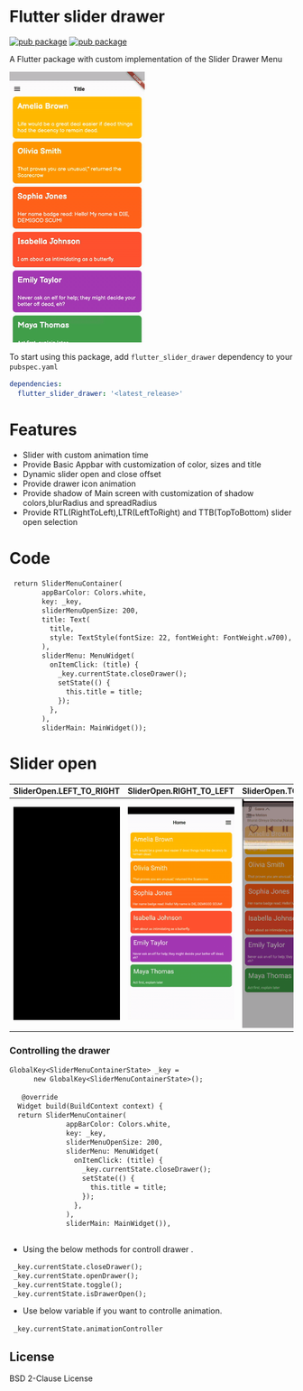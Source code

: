 # Flutter slider drawer

[![pub package](https://img.shields.io/pub/v/flutter_slider_drawer)](https://pub.dev/packages/flutter_slider_drawer)   [![pub package](https://img.shields.io/github/languages/code-size/NikhilVadoliya/Flutter_slider_drawer)](https://pub.dev/packages/flutter_slider_drawer)


A Flutter package with custom implementation of the Slider Drawer Menu 

![Plugin example demo](demo.gif)






To start using this package, add `flutter_slider_drawer` dependency to your `pubspec.yaml`

```yaml
dependencies:
  flutter_slider_drawer: '<latest_release>'
```

 

# Features

  - Slider with custom animation time
  - Provide Basic Appbar with customization of color, sizes and title
  - Dynamic slider open and close offset
  - Provide drawer icon animation 
  - Provide shadow of Main screen with customization of shadow colors,blurRadius and spreadRadius
  - Provide RTL(RightToLeft),LTR(LeftToRight) and TTB(TopToBottom) slider open selection 

# Code 

```
 return SliderMenuContainer(
        appBarColor: Colors.white,
        key: _key,
        sliderMenuOpenSize: 200,
        title: Text(
          title,
          style: TextStyle(fontSize: 22, fontWeight: FontWeight.w700),
        ),
        sliderMenu: MenuWidget(
          onItemClick: (title) {
            _key.currentState.closeDrawer();
            setState(() {
              this.title = title;
            });
          },
        ),
        sliderMain: MainWidget());

 ```
 
 
 
 # Slider open  

 | SliderOpen.LEFT_TO_RIGHT  | SliderOpen.RIGHT_TO_LEFT  | SliderOpen.TOP_TO_BOTTOM  |
 |---|---|---|
 | ![slider_left](slide_left.gif)  | ![slider_right](slide_right.gif)  | ![slider_top](slide_top.gif)  |
 
 
 
 
### Controlling the drawer

```
GlobalKey<SliderMenuContainerState> _key =
      new GlobalKey<SliderMenuContainerState>();
  
   @override
  Widget build(BuildContext context) {
  return SliderMenuContainer(
              appBarColor: Colors.white,
              key: _key,
              sliderMenuOpenSize: 200,
              sliderMenu: MenuWidget(
                onItemClick: (title) {
                  _key.currentState.closeDrawer();
                  setState(() {
                    this.title = title;
                  });
                },
              ),
              sliderMain: MainWidget()),
      
```

* Using the below methods for controll drawer .
``` 
 _key.currentState.closeDrawer();
 _key.currentState.openDrawer();
 _key.currentState.toggle();
 _key.currentState.isDrawerOpen();

 ```
* Use below variable if you want to controlle animation.


``` _key.currentState.animationController```

License
----

BSD 2-Clause License

